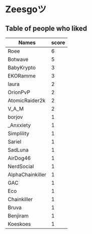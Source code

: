 # Zeesgoツ
## Table of people who liked
Names | score
--- | ---
Roee | 6
Botwave | 5
BabyKrypto | 3
EKORamme | 3
laura | 2
OrionPvP | 2
AtomicRaider2k | 2
V_A_M | 2
borjov | 1
_Anxxiety | 1
Simplility | 1
Sariel | 1
SadLuna | 1
AirDog46 | 1
NerdSocial | 1
AlphaChainkiller | 1
GAC | 1
Eco | 1
Chainkiller | 1
Bruva | 1
Benjiram | 1
Koeskoes | 1
